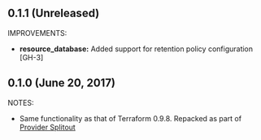 ## 0.1.1 (Unreleased)

IMPROVEMENTS:

* **resource_database:** Added support for retention policy configuration [GH-3]

## 0.1.0 (June 20, 2017)

NOTES:

* Same functionality as that of Terraform 0.9.8. Repacked as part of [Provider Splitout](https://www.hashicorp.com/blog/upcoming-provider-changes-in-terraform-0-10/)
